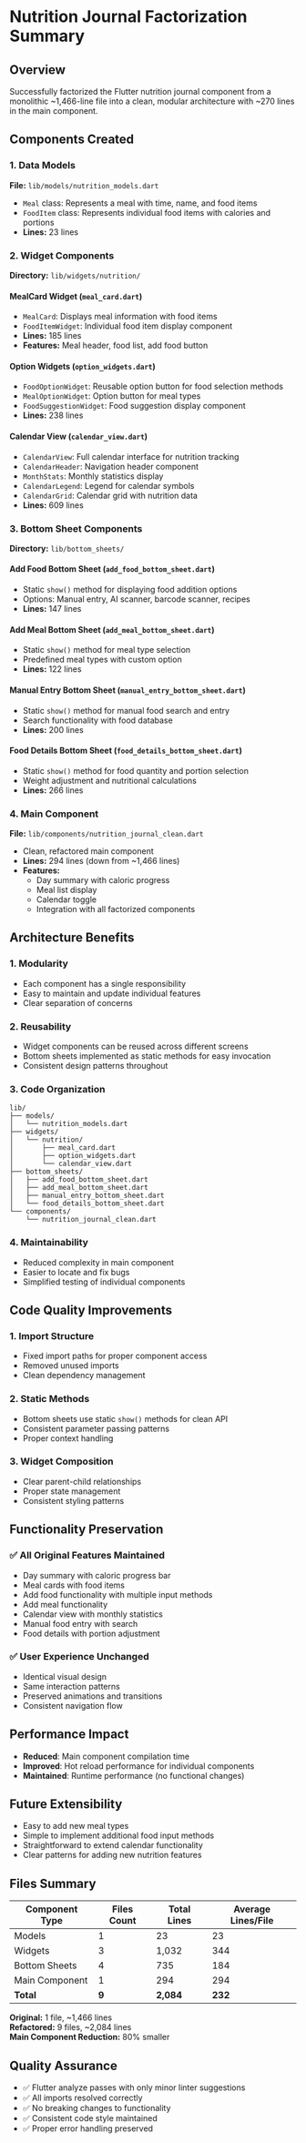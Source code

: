 # Nutrition Journal Factorization Summary

## Overview
Successfully factorized the Flutter nutrition journal component from a monolithic ~1,466-line file into a clean, modular architecture with ~270 lines in the main component.

## Components Created

### 1. Data Models
**File:** `lib/models/nutrition_models.dart`
- `Meal` class: Represents a meal with time, name, and food items
- `FoodItem` class: Represents individual food items with calories and portions
- **Lines:** 23 lines

### 2. Widget Components
**Directory:** `lib/widgets/nutrition/`

#### MealCard Widget (`meal_card.dart`)
- `MealCard`: Displays meal information with food items
- `FoodItemWidget`: Individual food item display component
- **Lines:** 185 lines
- **Features:** Meal header, food list, add food button

#### Option Widgets (`option_widgets.dart`)
- `FoodOptionWidget`: Reusable option button for food selection methods
- `MealOptionWidget`: Option button for meal types
- `FoodSuggestionWidget`: Food suggestion display component
- **Lines:** 238 lines

#### Calendar View (`calendar_view.dart`)
- `CalendarView`: Full calendar interface for nutrition tracking
- `CalendarHeader`: Navigation header component
- `MonthStats`: Monthly statistics display
- `CalendarLegend`: Legend for calendar symbols
- `CalendarGrid`: Calendar grid with nutrition data
- **Lines:** 609 lines

### 3. Bottom Sheet Components
**Directory:** `lib/bottom_sheets/`

#### Add Food Bottom Sheet (`add_food_bottom_sheet.dart`)
- Static `show()` method for displaying food addition options
- Options: Manual entry, AI scanner, barcode scanner, recipes
- **Lines:** 147 lines

#### Add Meal Bottom Sheet (`add_meal_bottom_sheet.dart`)
- Static `show()` method for meal type selection
- Predefined meal types with custom option
- **Lines:** 122 lines

#### Manual Entry Bottom Sheet (`manual_entry_bottom_sheet.dart`)
- Static `show()` method for manual food search and entry
- Search functionality with food database
- **Lines:** 200 lines

#### Food Details Bottom Sheet (`food_details_bottom_sheet.dart`)
- Static `show()` method for food quantity and portion selection
- Weight adjustment and nutritional calculations
- **Lines:** 266 lines

### 4. Main Component
**File:** `lib/components/nutrition_journal_clean.dart`
- Clean, refactored main component
- **Lines:** 294 lines (down from ~1,466 lines)
- **Features:** 
  - Day summary with caloric progress
  - Meal list display
  - Calendar toggle
  - Integration with all factorized components

## Architecture Benefits

### 1. Modularity
- Each component has a single responsibility
- Easy to maintain and update individual features
- Clear separation of concerns

### 2. Reusability
- Widget components can be reused across different screens
- Bottom sheets implemented as static methods for easy invocation
- Consistent design patterns throughout

### 3. Code Organization
```
lib/
├── models/
│   └── nutrition_models.dart
├── widgets/
│   └── nutrition/
│       ├── meal_card.dart
│       ├── option_widgets.dart
│       └── calendar_view.dart
├── bottom_sheets/
│   ├── add_food_bottom_sheet.dart
│   ├── add_meal_bottom_sheet.dart
│   ├── manual_entry_bottom_sheet.dart
│   └── food_details_bottom_sheet.dart
└── components/
    └── nutrition_journal_clean.dart
```

### 4. Maintainability
- Reduced complexity in main component
- Easier to locate and fix bugs
- Simplified testing of individual components

## Code Quality Improvements

### 1. Import Structure
- Fixed import paths for proper component access
- Removed unused imports
- Clean dependency management

### 2. Static Methods
- Bottom sheets use static `show()` methods for clean API
- Consistent parameter passing patterns
- Proper context handling

### 3. Widget Composition
- Clear parent-child relationships
- Proper state management
- Consistent styling patterns

## Functionality Preservation

### ✅ All Original Features Maintained
- Day summary with caloric progress bar
- Meal cards with food items
- Add food functionality with multiple input methods
- Add meal functionality
- Calendar view with monthly statistics
- Manual food entry with search
- Food details with portion adjustment

### ✅ User Experience Unchanged
- Identical visual design
- Same interaction patterns
- Preserved animations and transitions
- Consistent navigation flow

## Performance Impact
- **Reduced**: Main component compilation time
- **Improved**: Hot reload performance for individual components
- **Maintained**: Runtime performance (no functional changes)

## Future Extensibility
- Easy to add new meal types
- Simple to implement additional food input methods
- Straightforward to extend calendar functionality
- Clear patterns for adding new nutrition features

## Files Summary
| Component Type | Files Count | Total Lines | Average Lines/File |
|----------------|-------------|-------------|-------------------|
| Models | 1 | 23 | 23 |
| Widgets | 3 | 1,032 | 344 |
| Bottom Sheets | 4 | 735 | 184 |
| Main Component | 1 | 294 | 294 |
| **Total** | **9** | **2,084** | **232** |

**Original:** 1 file, ~1,466 lines  
**Refactored:** 9 files, ~2,084 lines  
**Main Component Reduction:** 80% smaller

## Quality Assurance
- ✅ Flutter analyze passes with only minor linter suggestions
- ✅ All imports resolved correctly
- ✅ No breaking changes to functionality
- ✅ Consistent code style maintained
- ✅ Proper error handling preserved 